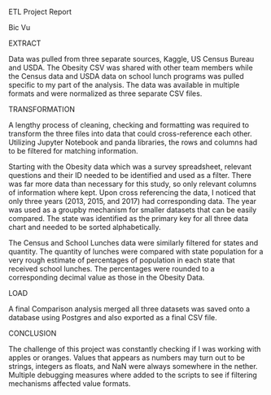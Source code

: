 ETL Project Report

Bic Vu


EXTRACT

Data was pulled from three separate sources, Kaggle, US Census Bureau and USDA. The Obesity CSV was shared with other team members while the Census data and USDA data on school lunch programs was pulled specific to my part of the analysis. The data was available in multiple formats and were normalized as three separate CSV files.

TRANSFORMATION

A lengthy process of cleaning, checking and formatting was required to transform the three files into data that could cross-reference each other.
Utilizing Jupyter Notebook and panda libraries, the rows and columns had to be filtered for matching information. 

Starting with the Obesity data which was a survey spreadsheet, relevant questions and their ID needed to be identified and used as a filter. There was far more data than necessary for this study, so only relevant columns of information where kept. Upon cross referencing the data, I noticed that only three years (2013, 2015, and 2017) had corresponding data. The year was used as a groupby mechanism for smaller datasets that can be easily compared. The state was identified as the primary key for all three data chart and needed to be sorted alphabetically. 

The Census and School Lunches data were similarly filtered for states and quantity. The quantity of lunches were compared with state population for a very rough estimate of percentages of population in each state that received school lunches. The percentages were rounded to a corresponding decimal value as those in the Obesity Data.

LOAD

A final Comparison analysis merged all three datasets was saved onto a database using Postgres and also exported as a final CSV file.

CONCLUSION

The challenge of this project was constantly checking if I was working with apples or oranges. Values that appears as numbers may turn out to be strings, integers as floats, and NaN were always somewhere in the nether. Multiple debugging measures where added to the scripts to see if filtering mechanisms affected value formats.


